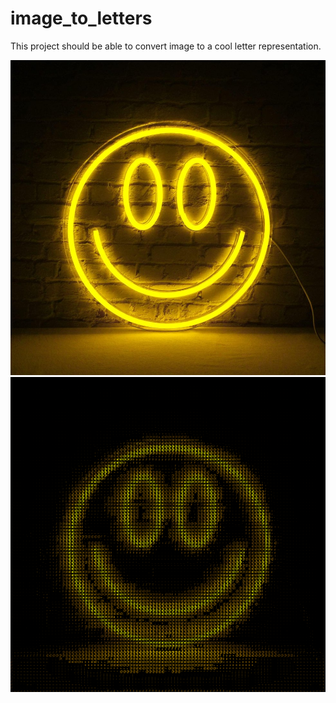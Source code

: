 # image_to_letters
This project should be able to convert image to a cool letter representation.


<img src="smile.jpg"></img>
<img src="out.png"></img>